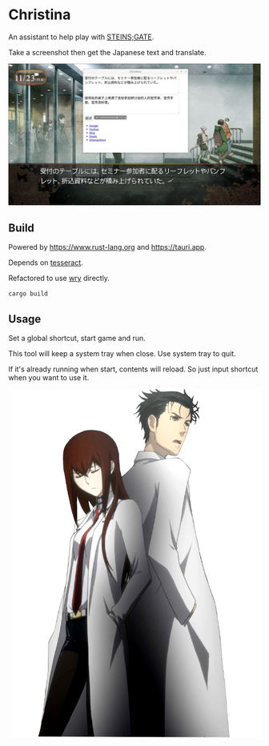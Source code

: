 # Christina

An assistant to help play with [STEINS;GATE](https://store.steampowered.com/app/412830/STEINSGATE/).

Take a screenshot then get the Japanese text and translate.

![translated](./assets/2023-01-08.jpg)

## Build

Powered by <https://www.rust-lang.org> and <https://tauri.app>.

Depends on [tesseract](https://github.com/tesseract-ocr/tesseract).

Refactored to use [wry](https://github.com/tauri-apps/wry) directly.

```bash
cargo build
```

## Usage

Set a global shortcut, start game and run.

This tool will keep a system tray when close. Use system tray to quit.

If it's already running when start, contents will reload.
So just input shortcut when you want to use it.

![Okabe-Rintaro-and-Makise-Kurisu-Steins-Gate.png](./assets/Okabe-Rintaro-and-Makise-Kurisu-Steins-Gate.png)

